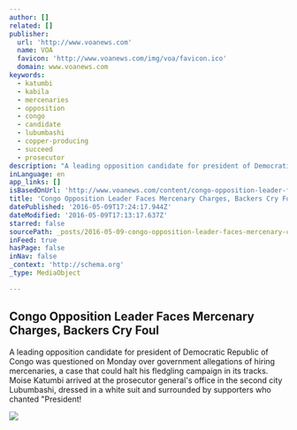 ```yaml
---
author: []
related: []
publisher:
  url: 'http://www.voanews.com'
  name: VOA
  favicon: 'http://www.voanews.com/img/voa/favicon.ico'
  domain: www.voanews.com
keywords:
  - katumbi
  - kabila
  - mercenaries
  - opposition
  - congo
  - candidate
  - lubumbashi
  - copper-producing
  - succeed
  - prosecutor
description: "A leading opposition candidate for president of Democratic Republic of Congo was questioned on Monday over government allegations of hiring mercenaries, a case that could halt his fledgling campaign in its tracks. Moise Katumbi arrived at the prosecutor general's office in the second city Lubumbashi, dressed in a white suit and surrounded by supporters who chanted \"President!"
inLanguage: en
app_links: []
isBasedOnUrl: 'http://www.voanews.com/content/congo-opposition-leader-faces-mercenary-charges/3321419.html'
title: 'Congo Opposition Leader Faces Mercenary Charges, Backers Cry Foul'
datePublished: '2016-05-09T17:24:17.944Z'
dateModified: '2016-05-09T17:13:17.637Z'
starred: false
sourcePath: _posts/2016-05-09-congo-opposition-leader-faces-mercenary-charges-backers-cry.md
inFeed: true
hasPage: false
inNav: false
_context: 'http://schema.org'
_type: MediaObject

---
```

<article style=""><h1>Congo Opposition Leader Faces Mercenary Charges, Backers Cry Foul</h1><p>A leading opposition candidate for president of Democratic Republic of Congo was questioned on Monday over government allegations of hiring mercenaries, a case that could halt his fledgling campaign in its tracks. Moise Katumbi arrived at the prosecutor general's office in the second city Lubumbashi, dressed in a white suit and surrounded by supporters who chanted "President!</p><img src="http://gdb.voanews.com/564693CE-92DC-4713-A83D-55B2715B6E87_cx0_cy2_cw0_mw1024_mh1024_s.jpg" /></article>